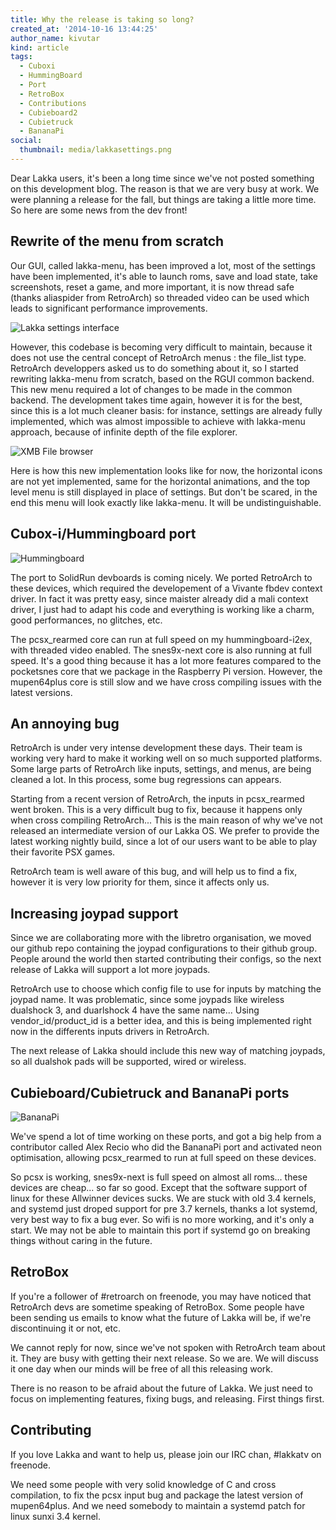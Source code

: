 ```yaml
---
title: Why the release is taking so long?
created_at: '2014-10-16 13:44:25'
author_name: kivutar
kind: article
tags:
  - Cuboxi
  - HummingBoard
  - Port
  - RetroBox
  - Contributions
  - Cubieboard2
  - Cubietruck
  - BananaPi
social:
  thumbnail: media/lakkasettings.png
---
```


Dear Lakka users, it's been a long time since we've not posted something on this development blog. The reason is that we are very busy at work. We were planning a release for the fall, but things are taking a little more time. So here are some news from the dev front!

## Rewrite of the menu from scratch

Our GUI, called lakka-menu, has been improved a lot, most of the settings have been implemented, it's able to launch roms, save and load state, take screenshots, reset a game, and more important, it is now thread safe (thanks aliaspider from RetroArch) so threaded video can be used which leads to significant performance improvements.

![Lakka settings interface](media/lakkasettings.png)

However, this codebase is becoming very difficult to maintain, because it does not use the central concept of RetroArch menus : the file_list type. RetroArch developpers asked us to do something about it, so I started rewriting lakka-menu from scratch, based on the RGUI common backend. This new menu required a lot of changes to be made in the common backend. The development takes time again, however it is for the best, since this is a lot much cleaner basis: for instance, settings are already fully implemented, which was almost impossible to achieve with lakka-menu approach, because of infinite depth of the file explorer.

![XMB File browser](media/xmb.png)

Here is how this new implementation looks like for now, the horizontal icons are not yet implemented, same for the horizontal animations, and the top level menu is still displayed in place of settings. But don't be scared, in the end this menu will look exactly like lakka-menu. It will be undistinguishable.

## Cubox-i/Hummingboard port

![Hummingboard](media/hummingboard.jpg)

The port to SolidRun devboards is coming nicely. We ported RetroArch to these devices, which required the developement of a Vivante fbdev context driver. In fact it was pretty easy, since maister already did a mali context driver, I just had to adapt his code and everything is working like a charm, good performances, no glitches, etc.

The pcsx_rearmed core can run at full speed on my hummingboard-i2ex, with threaded video enabled. The snes9x-next core is also running at full speed. It's a good thing because it has a lot more features compared to the pocketsnes core that we package in the Raspberry Pi version. However, the mupen64plus core is still slow and we have cross compiling issues with the latest versions.

## An annoying bug

RetroArch is under very intense development these days. Their team is working very hard to make it working well on so much supported platforms. Some large parts of RetroArch like inputs, settings, and menus, are being cleaned a lot. In this process, some bug regressions can appears.

Starting from a recent version of RetroArch, the inputs in pcsx_rearmed went broken. This is a very difficult bug to fix, because it happens only when cross compiling RetroArch... This is the main reason of why we've not released an intermediate version of our Lakka OS. We prefer to provide the latest working nightly build, since a lot of our users want to be able to play their favorite PSX games.

RetroArch team is well aware of this bug, and will help us to find a fix, however it is very low priority for them, since it affects only us.

## Increasing joypad support

Since we are collaborating more with the libretro organisation, we moved our github repo containing the joypad configurations to their github group. People around the world then started contributing their configs, so the next release of Lakka will support a lot more joypads.

RetroArch use to choose which config file to use for inputs by matching the joypad name. It was problematic, since some joypads like wireless dualshock 3, and duarlshock 4 have the same name... Using vendor_id/product_id is a better idea, and this is being implemented right now in the differents inputs drivers in RetroArch.

The next release of Lakka should include this new way of matching joypads, so all dualshok pads will be supported, wired or wireless.

## Cubieboard/Cubietruck and BananaPi ports

![BananaPi](media/bananapi.jpg)

We've spend a lot of time working on these ports, and got a big help from a contributor called Alex Recio who did the BananaPi port and activated neon optimisation, allowing pcsx_rearmed to run at full speed on these devices.

So pcsx is working, snes9x-next is full speed on almost all roms... these devices are cheap... so far so good. Except that the software support of linux for these Allwinner devices sucks. We are stuck with old 3.4 kernels, and systemd just droped support for pre 3.7 kernels, thanks a lot systemd, very best way to fix a bug ever. So wifi is no more working, and it's only a start. We may not be able to maintain this port if systemd go on breaking things without caring in the future.

## RetroBox

If you're a follower of #retroarch on freenode, you may have noticed that RetroArch devs are sometime speaking of RetroBox. Some people have been sending us emails to know what the future of Lakka will be, if we're discontinuing it or not, etc.

We cannot reply for now, since we've not spoken with RetroArch team about it. They are busy with getting their next release. So we are. We will discuss it one day when our minds will be free of all this releasing work.

There is no reason to be afraid about the future of Lakka. We just need to focus on implementing features, fixing bugs, and releasing. First things first.

## Contributing

If you love Lakka and want to help us, please join our IRC chan, #lakkatv on freenode.

We need some people with very solid knowledge of C and cross compilation, to fix the pcsx input bug and package the latest version of mupen64plus. And we need somebody to maintain a systemd patch for linux sunxi 3.4 kernel.
